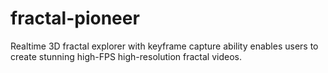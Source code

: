# fractal-pioneer
Realtime 3D fractal explorer with keyframe capture ability enables users to create stunning high-FPS high-resolution fractal videos.
